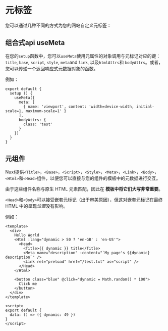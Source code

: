 # 元标签



您可以通过几种不同的方式为您的网站自定义元标签：



## 组合式api useMeta

在您的`setup`函数中，您可以`useMeta`使用元属性的对象调用与元标记对应的键：`title`, `base`, `script`, `style`, `meta`and `link`, 以及`htmlAttrs`和 `bodyAttrs`。或者，您可以传递一个返回响应式元数据对象的函数。

例如：

```vue
export default {
  setup () {
    useMeta({
      meta: [
        { name: 'viewport', content: 'width=device-width, initial-scale=1, maximum-scale=1' }
      ],
      bodyAttrs: {
        class: 'test'
      }
    })
  }
}
```



## 元组件

Nuxt提供`<Title>`，`<Base>`，`<Script>`，`<Style>`，`<Meta>`，`<Link>`，`<Body>`，`<Html>`和`<Head>`组件，以便您可以直接与您的组件的模板中的元数据进行交互。

由于这些组件名称与原生 HTML 元素匹配，因此在 **模板中将它们大写非常重要**。

`<Head>`和`<Body>`可以接受嵌套元标记（出于审美原因），但这对嵌套元标记在最终 HTML 中的呈现*位置*没有影响。

例如：

```vue
<template>
  <div>
    Hello World
    <Html :lang="dynamic > 50 ? 'en-GB' : 'en-US'">
      <Head>
        <Title>{{ dynamic }} title</Title>
        <Meta name="description" :content="`My page's ${dynamic} description`" />
        <Link rel="preload" href="/test.txt" as="script" />
      </Head>
    </Html>

    <button class="blue" @click="dynamic = Math.random() * 100">
      Click me
    </button>
  </div>
</template>

<script>
export default {
  data: () => ({ dynamic: 49 })
}
</script>
```

























